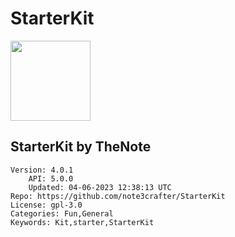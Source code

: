 # StarterKit
<img src="https://raw.githubusercontent.com/note3crafter/StarterKit/d972e014b4728b48583b55baf2775f49ad8899c3/icon.png" width="128" height="128" />

## StarterKit by TheNote
```properties
Version: 4.0.1
    API: 5.0.0
    Updated: 04-06-2023 12:38:13 UTC
Repo: https://github.com/note3crafter/StarterKit
License: gpl-3.0
Categories: Fun,General
Keywords: Kit,starter,StarterKit
```